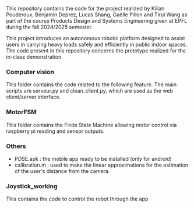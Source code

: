 This repository contains the code for the project realized by Kilian Pouderoux, Benjamin Deprez, Lucas Shang, Gaëlle Pillon and Tirui Wang as part of the course Products Design and Systems Engineering given at EPFL during the fall 2024/2025 semester.

This project introduces an autonomous robotic platform designed to assist users in carrying heavy
loads safely and efficiently in public indoor spaces. The code present in this repository concerns the prototype realized for the in-class demonstration.

### Computer vision
This folder contains the code related to the following feature. The main scripts are serveur.py and clean_client.py, which are used as the web client/server interface.

### MotorFSM
This folder contains the Finite State Machine allowing motor control via raspberry pi reading and sensor outputs.

### Others
-  PDSE.apk : the mobile app ready to be installed (only for android)
-  calibration.m : used to make the linear approximations for the estimation of the user's distance from the camera.

### Joystick_working
This contains the code to control the robot through the app
